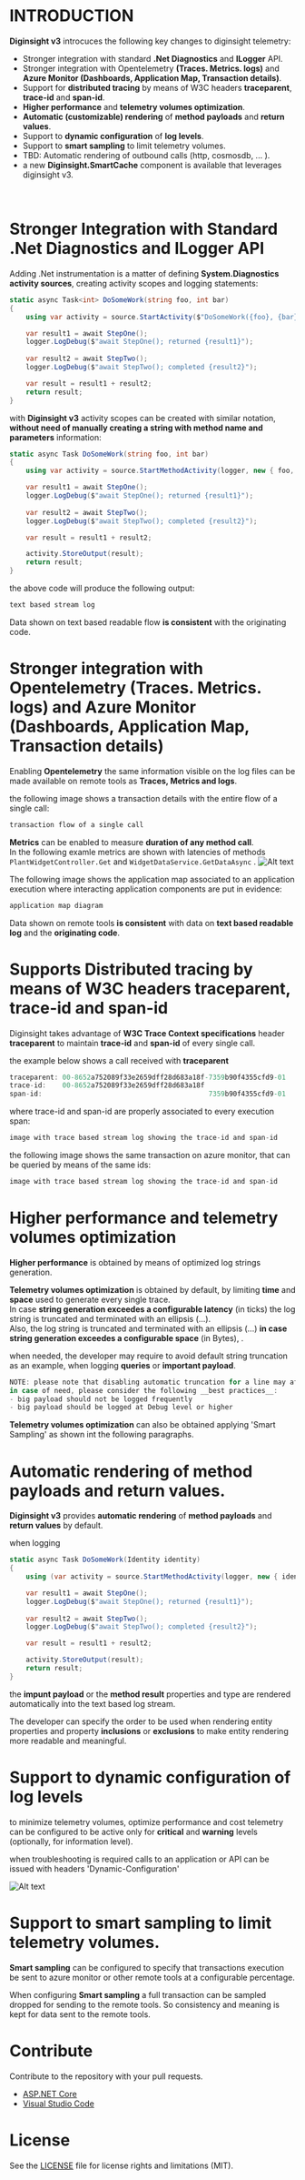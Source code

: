 # INTRODUCTION 

__Diginsight v3__ introcuces the following key changes to diginsight telemetry:
- Stronger integration with standard __.Net Diagnostics__ and __ILogger__ API.
- Stronger integration with Opentelemetry __(Traces. Metrics. logs)__ and __Azure Monitor (Dashboards, Application Map, Transaction details)__.
- Support for __distributed tracing__ by means of W3C headers __traceparent__, __trace-id__ and __span-id__.
- __Higher performance__ and __telemetry volumes optimization__.
- __Automatic (customizable) rendering__ of __method payloads__ and __return values__.
- Support to __dynamic configuration__ of __log levels__.
- Support to __smart sampling__ to limit telemetry volumes.
- TBD: Automatic rendering of outbound calls (http, cosmosdb, ... ).
- a new __Diginsight.SmartCache__ component is available that leverages diginsight v3.

<br>

# Stronger Integration with Standard __.Net Diagnostics__ and __ILogger__ API

Adding .Net instrumentation is a matter of defining __System.Diagnostics activity sources__, creating activity scopes and logging statements:

```c#
static async Task<int> DoSomeWork(string foo, int bar)
{
    using var activity = source.StartActivity($"DoSomeWork({foo}, {bar})");

    var result1 = await StepOne(); 
    logger.LogDebug($"await StepOne(); returned {result1}");
    
    var result2 = await StepTwo(); 
    logger.LogDebug($"await StepTwo(); completed {result2}");

    var result = result1 + result2;
    return result;
}
```

with __Diginsight v3__ activity scopes can be created with similar notation, __without need of manually creating a string with method name and parameters__ information: 
```c#
static async Task DoSomeWork(string foo, int bar)
{
    using var activity = source.StartMethodActivity(logger, new { foo, bar });

    var result1 = await StepOne(); 
    logger.LogDebug($"await StepOne(); returned {result1}");
    
    var result2 = await StepTwo(); 
    logger.LogDebug($"await StepTwo(); completed {result2}");

    var result = result1 + result2;

    activity.StoreOutput(result);
    return result;
}
```

the above code will produce the following output:
```c#
text based stream log
```

Data shown on text based readable flow __is consistent__ with the originating code.


# Stronger integration with __Opentelemetry__ (Traces. Metrics. logs) and __Azure Monitor__ (Dashboards, Application Map, Transaction details)

Enabling __Opentelemetry__ the same information visible on the log files can be made available on remote tools as __Traces, Metrics and logs__.

the following image shows a transaction details with the entire flow of a single call:
```c#
transaction flow of a single call
```

__Metrics__ can be enabled to measure __duration of any method call__.<br>
In the following examle metrics are shown with latencies of methods `PlantWidgetController.Get` and `WidgetDataService.GetDataAsync` .
![Alt text](<01. Azure Monitor Dashboard with metrics.png>)

The following image shows the application map associated to an application execution where interacting application components are put in evidence:
```c#
application map diagram
```
Data shown on remote tools __is consistent__ with data on __text based readable log__ and the __originating code__.


# Supports Distributed tracing by means of W3C headers __traceparent__, __trace-id__ and __span-id__
Diginsight takes advantage of __W3C Trace Context specifications__ header __traceparent__ to maintain __trace-id__ and __span-id__ of every single call.

the example below shows a call received with __traceparent__
```c#
traceparent: 00-8652a752089f33e2659dff28d683a18f-7359b90f4355cfd9-01
trace-id:    00-8652a752089f33e2659dff28d683a18f
span-id:                                         7359b90f4355cfd9-01
```

where trace-id and span-id are properly associated to every execution span:
```c#
image with trace based stream log showing the trace-id and span-id
```

the following image shows the same transaction on azure monitor, that can be queried by means of the same ids:
```c#
image with trace based stream log showing the trace-id and span-id
```
# __Higher performance__ and __telemetry volumes optimization__

__Higher performance__ is obtained by means of optimized log strings generation.

__Telemetry volumes optimization__ is obtained by default, by limiting __time__ and __space__ used to generate every single trace.<br>
In case __string generation exceedes a configurable latency__ (in ticks) the log string is truncated and terminated with an ellipsis (...).<br>
Also, the log string is truncated and terminated with an ellipsis (...) __in case string generation exceedes a configurable space__ (in Bytes), .

when needed, the developer may require to avoid default string truncation 
as an example, when logging __queries__ or __important payload__.

```c#
NOTE: please note that disabling automatic truncation for a line may affect performance in time or space for telemetry
in case of need, please consider the following __best practices__: 
- big payload should not be logged frequently 
- big payload should be logged at Debug level or higher
```

__Telemetry volumes optimization__ can also be obtained applying 'Smart Sampling' as shown int the following paragraphs.

# __Automatic rendering__ of __method payloads__ and __return values__.
__Diginsight v3__ provides __automatic rendering__ of __method payloads__ and __return values__ by default.

when logging 
```c#
static async Task DoSomeWork(Identity identity)
{
    using (var activity = source.StartMethodActivity(logger, new { identity }));

    var result1 = await StepOne(); 
    logger.LogDebug($"await StepOne(); returned {result1}");
    
    var result2 = await StepTwo(); 
    logger.LogDebug($"await StepTwo(); completed {result2}");

    var result = result1 + result2;

    activity.StoreOutput(result);
    return result;
}
```

the __impunt payload__ or the __method result__ properties and type are rendered automatically into the text based log stream.

The developer can specify the order to be used when rendering entity properties and property __inclusions__ or __exclusions__ to make entity rendering more readable and meaningful.


# Support to __dynamic configuration__ of __log levels__
to minimize telemetry volumes, optimize performance and cost telemetry can be configured to be active only for __critical__ and __warning__ levels (optionally, for information level).

when troubleshooting is required calls to an application or API can be issued with headers 'Dynamic-Configuration'

![Alt text](<10. use Dynamic-Configuration header to Change log level configuration.png>)

# Support to __smart sampling__ to limit telemetry volumes.
__Smart sampling__ can be configured to specify that transactions execution be sent to azure monitor or other remote tools at a configurable percentage.

When configuring __Smart sampling__ a full transaction can be sampled dropped for sending to the remote tools.
So consistency and meaning is kept for data sent to the remote tools.







# Contribute
Contribute to the repository with your pull requests. 

- [ASP.NET Core](https://github.com/aspnet/Home)
- [Visual Studio Code](https://github.com/Microsoft/vscode)

# License
See the [LICENSE](LICENSE.md) file for license rights and limitations (MIT).
